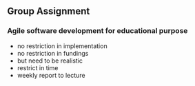 ## Group Assignment
### Agile software development for educational purpose
- no restriction in implementation
- no restriction in fundings
- but need to be realistic 
- restrict in time
- weekly report to lecture
